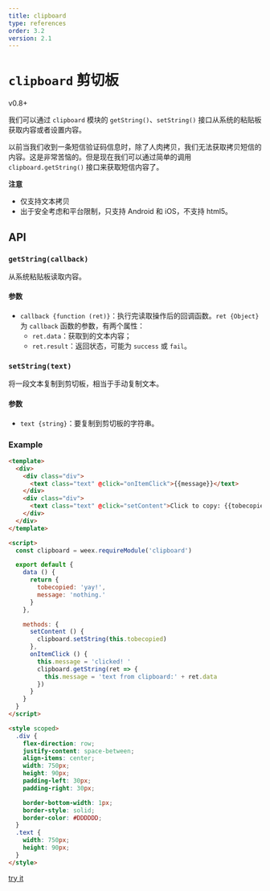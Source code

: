 ```yaml
---
title: clipboard
type: references
order: 3.2
version: 2.1
---
```


# `clipboard` 剪切板

<span class="weex-version">v0.8+</span>

我们可以通过 `clipboard` 模块的 `getString()`、`setString()` 接口从系统的粘贴板获取内容或者设置内容。

以前当我们收到一条短信验证码信息时，除了人肉拷贝，我们无法获取拷贝短信的内容。这是非常苦恼的。但是现在我们可以通过简单的调用 `clipboard.getString()` 接口来获取短信内容了。

**注意**

* 仅支持文本拷贝
* 出于安全考虑和平台限制，只支持 Android 和 iOS，不支持 html5。

## API

### `getString(callback)`

从系统粘贴板读取内容。

#### 参数

* `callback {function (ret)}`：执行完读取操作后的回调函数。`ret {Object}` 为 `callback` 函数的参数，有两个属性：
  - `ret.data`：获取到的文本内容；
  - `ret.result`：返回状态，可能为 `success` 或 `fail`。

### `setString(text)`

将一段文本复制到剪切板，相当于手动复制文本。

#### 参数

* `text {string}`：要复制到剪切板的字符串。

### Example

```html
<template>
  <div>
    <div class="div">
      <text class="text" @click="onItemClick">{{message}}</text>
    </div>
    <div class="div">
      <text class="text" @click="setContent">Click to copy: {{tobecopied}}</text>
    </div>
  </div>
</template>

<script>
  const clipboard = weex.requireModule('clipboard')

  export default {
    data () {
      return {
        tobecopied: 'yay!',
        message: 'nothing.'
      }
    },

    methods: {
      setContent () {
        clipboard.setString(this.tobecopied)
      },
      onItemClick () {
        this.message = 'clicked! '
        clipboard.getString(ret => {
          this.message = 'text from clipboard:' + ret.data
        })
      }
    }
  }
</script>

<style scoped>
  .div {
    flex-direction: row;
    justify-content: space-between;
    align-items: center;
    width: 750px;
    height: 90px;
    padding-left: 30px;
    padding-right: 30px;

    border-bottom-width: 1px;
    border-style: solid;
    border-color: #DDDDDD;
  }
  .text {
    width: 750px;
    height: 90px;
  }
</style>
```

[try it](http://dotwe.org/vue/126d3cfc5533393e28943978b07aa5c1)
